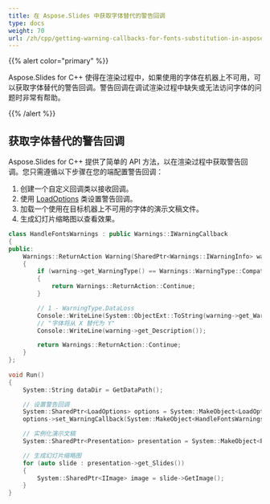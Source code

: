 ```yaml
---
title: 在 Aspose.Slides 中获取字体替代的警告回调
type: docs
weight: 70
url: /zh/cpp/getting-warning-callbacks-for-fonts-substitution-in-aspose-slides/
---
```


{{% alert color="primary" %}} 

Aspose.Slides for C++ 使得在渲染过程中，如果使用的字体在机器上不可用，可以获取字体替代的警告回调。警告回调在调试渲染过程中缺失或无法访问字体的问题时非常有帮助。

{{% /alert %}} 
## **获取字体替代的警告回调**
Aspose.Slides for C++ 提供了简单的 API 方法，以在渲染过程中获取警告回调。您只需遵循以下步骤在您的端配置警告回调：

1. 创建一个自定义回调类以接收回调。
1. 使用 [LoadOptions](https://reference.aspose.com/slides/cpp/class/aspose.slides.load_options) 类设置警告回调。
1. 加载一个使用在目标机器上不可用的字体的演示文稿文件。
1. 生成幻灯片缩略图以查看效果。

``` cpp
class HandleFontsWarnings : public Warnings::IWarningCallback
{
public:
    Warnings::ReturnAction Warning(SharedPtr<Warnings::IWarningInfo> warning) override
    {
        if (warning->get_WarningType() == Warnings::WarningType::CompatibilityIssue)
        {
            return Warnings::ReturnAction::Continue;
        }

        // 1 - WarningType.DataLoss
        Console::WriteLine(System::ObjectExt::ToString(warning->get_WarningType()));
        // "字体将从 X 替代为 Y"
        Console::WriteLine(warning->get_Description());

        return Warnings::ReturnAction::Continue;
    }
};
        
void Run()
{
    System::String dataDir = GetDataPath();

    // 设置警告回调
    System::SharedPtr<LoadOptions> options = System::MakeObject<LoadOptions>();
    options->set_WarningCallback(System::MakeObject<HandleFontsWarnings>());

    // 实例化演示文稿
    System::SharedPtr<Presentation> presentation = System::MakeObject<Presentation>(dataDir + u"presentation.pptx", options);

    // 生成幻灯片缩略图
    for (auto slide : presentation->get_Slides())
    {
        System::SharedPtr<IImage> image = slide->GetImage();
    }
}
```